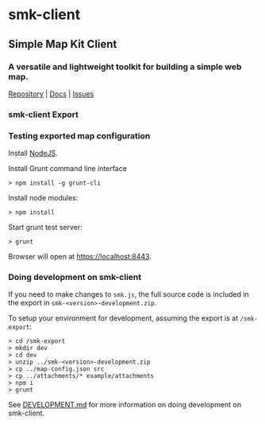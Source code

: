 # smk-client
## Simple Map Kit Client
### A versatile and lightweight toolkit for building a simple web map.

[Repository](https://github.com/bcgov/smk-client)
|
[Docs](https://bcgov.github.io/smk-client/)
|
[Issues](https://github.com/bcgov/smk/issues)

### smk-client Export

### Testing exported map configuration

Install [NodeJS](https://nodejs.org/en/).

Install Grunt command line interface

    > npm install -g grunt-cli

Install node modules:

    > npm install

Start grunt test server:

    > grunt

Browser will open at [https://localhost:8443](https://localhost:8443).

### Doing development on smk-client

If you need to make changes to `smk.js`, the full source code is included in the export in `smk-<version>-development.zip`.

To setup your environment for development, assuming the export is at `/smk-export`:

    > cd /smk-export
    > mkdir dev
    > cd dev
    > unzip ../smk-<version>-development.zip 
    > cp ../map-config.json src
    > cp ../attachments/* example/attachments
    > npm i
    > grunt

See [DEVELOPMENT.md](DEVELOPMENT.md) for more information on doing development on smk-client.
